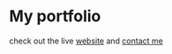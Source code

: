 
# My portfolio

check out the live [website](https://stephenwanjala.github.io/) and [contact me](mailto:stephenwanjala145@gmail.com)

